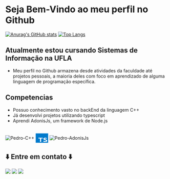 # Seja Bem-Vindo ao meu perfil no Github 

[![Anurag's GitHub stats](https://github-readme-stats.vercel.app/api?username=Pedro-Goncalves-Costa-Melo&show_icons=true&theme=shadow_red)](https://github.com/Pedro-Goncalves-Costa-Melo/github-readme-stats)
[![Top Langs](https://github-readme-stats.vercel.app/api/top-langs/?username=Pedro-Goncalves-Costa-Melo&layout=donut&theme=shadow_red)](https://github.com/Pedro-Goncalves-Costa-Melo/github-readme-stats)
## Atualmente estou cursando Sistemas de Informação na UFLA
- Meu perfil no Github armazena desde atividades da faculdade até projetos pessoais, a maioria deles com foco em aprendizado de alguma linguagem de programação específica.

## Competencias
- Possuo conhecimento vasto no backEnd da linguagem C++
- Já desenvolvi projetos utilizando typescript
- Aprendi AdonisJs, um framework de Node.js 
<div style="display: inline_block"><br>
  <img align="center" alt="Pedro-C++" height="30" width="40" src="https://cdn.jsdelivr.net/gh/devicons/devicon/icons/cplusplus/cplusplus-original.svg">
  <img align="center" alt="Pedro-Ts" height="30" width="40" src="https://raw.githubusercontent.com/devicons/devicon/master/icons/typescript/typescript-plain.svg">
  <img align="center" alt="Pedro-AdonisJs" height="30" width="40" src="https://cdn.jsdelivr.net/gh/devicons/devicon/icons/adonisjs/adonisjs-original.svg" />
</div>

## 
## ⬇️ Entre em contato ⬇️
<div> 
  <a href="https://instagram.com/opedro.goncalves" target="_blank"><img src="https://img.shields.io/badge/-Instagram-%23E4405F?style=for-the-badge&logo=instagram&logoColor=white" target="_blank"></a>
  <a href="https://www.linkedin.com/in/pedro-gonçalves-194834282" target="_blank"><img src="https://img.shields.io/badge/-LinkedIn-%230077B5?style=for-the-badge&logo=linkedin&logoColor=white" target="_blank"></a>
  <a href = "mailto:pedrogoncalvescm@gmail.com"><img src="https://img.shields.io/badge/-Gmail-%23333?style=for-the-badge&logo=gmail&logoColor=red" target="_blank"></a>
</div>
